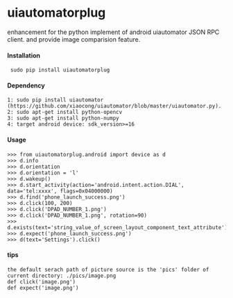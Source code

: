 uiautomatorplug
===============

enhancement for the python implement of android uiautomator JSON RPC client. and provide image comparision feature.


#### Installation
     sudo pip install uiautomatorplug
    
#### Dependency
    1: sudo pip install uiautomator (https://github.com/xiaocong/uiautomator/blob/master/uiautomator.py).
    2: sudo apt-get install python-opencv
    3: sudo apt-get install python-numpy
    4: target android device: sdk_version>=16

#### Usage
    >>> from uiautomatorplug.android import device as d
    >>> d.info
    >>> d.orientation
    >>> d.orientation = 'l'
    >>> d.wakeup()
    >>> d.start_activity(action='android.intent.action.DIAL', data='tel:xxxx', flags=0x04000000)
    >>> d.find('phone_launch_success.png')
    >>> d.click(100, 200)
    >>> d.click('DPAD_NUMBER_1.png')
    >>> d.click('DPAD_NUMBER_1.png', rotation=90)
    >>> d.exists(text='string_value_of_screen_layout_component_text_attribute')
    >>> d.expect('phone_launch_success.png')
    >>> d(text='Settings').click()
    
#### tips
    the default serach path of picture source is the 'pics' folder of current directory: ./pics/image.png
    def click('image.png')
    def expect('image.png')
